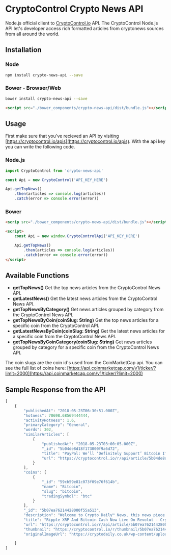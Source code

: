 CryptoControl Crypto News API
=========================

Node.js official client to [CryptoControl.io](https://cryptocontrol.io) API. The CryptoControl Node.js API let's developer access rich formatted articles from cryptonews sources from all around the world.

## Installation
### Node
```sh
npm install crypto-news-api --save
```

### Bower - Browser/Web
```sh
bower install crypto-news-api --save
```
```html
<script src="./bower_components/crypto-news-api/dist/bundle.js"></script>
```

## Usage
First make sure that you've recieved an API by visiting [https://cryptocontrol.io/apis](https://cryptocontrol.io/apis). With the api key you can write the following code.


### Node.js
```javascript
import CryptoControl from 'crypto-news-api'

const Api = new CryptoControl('API_KEY_HERE')

Api.getTopNews()
    .then(articles => console.log(articles))
    .catch(error => console.error(error))
```

### Bower
```html
<scrip src="./bower_components/crypto-news-api/dist/bundle.js"></script>

<script>
    const Api = new window.CryptoControlApi('API_KEY_HERE')

    Api.getTopNews()
        .then(articles => console.log(articles))
        .catch(error => console.error(error))
</script>
```

## Available Functions

- **getTopNews()** Get the top news articles from the CryptoControl News API.
- **getLatestNews()** Get the latest news articles from the CryptoControl News API.
- **getTopNewsByCategory()** Get news articles grouped by category from the CryptoControl News API.
- **getTopNewsByCoin(coinSlug: String)** Get the top news articles for a specific coin from the CryptoControl API.
- **getLatestNewsByCoin(coinSlug: String)** Get the latest news articles for a specific coin from the CryptoControl News API.
- **getTopNewsByCoinCategory(coinSlug: String)** Get news articles grouped by category for a specific coin from the CryptoControl News API.

The coin slugs are the coin id's used from the CoinMarketCap api. You can see the full list of coins here: [https://api.coinmarketcap.com/v1/ticker/?limit=2000](https://api.coinmarketcap.com/v1/ticker/?limit=2000)

## Sample Response from the API
```javascript
[
    {
        "publishedAt": "2018-05-23T06:30:51.000Z",
        "hotness": 70698.68569444444,
        "activityHotness": 1.6,
        "primaryCategory": "General",
        "words": 302,
        "similarArticles": [
            {
                "publishedAt": "2018-05-23T03:00:05.000Z",
                "_id": "5b04de8d18f173000f9a6d72",
                "title": "PayPal: We’ll ‘Definitely Support’ Bitcoin If It Becomes ‘Better Currency’",
                "url": "https://cryptocontrol.io/r/api/article/5b04de8d18f173000f9a6d72?ref=5ac11440ec0af7be35528459"
            }
        ],
        "coins": [
            {
                "_id": "59cb59e81c073f09e76f614b",
                "name": "Bitcoin",
                "slug": "bitcoin",
                "tradingSymbol": "btc"
            }
        ],
        "_id": "5b07ea76214428000f55a513",
        "description": "Welcome to Crypto Daily™ News, this news piece \"Ripple XRP And Bitcoin Cash Now Live On Revolut\" is breaking news from the Crypto sector.",
        "title": "Ripple XRP And Bitcoin Cash Now Live On Revolut - Crypto Daily™",
        "url": "https://cryptocontrol.io/r/api/article/5b07ea76214428000f55a513?ref=5ac11440ec0af7be35528459",
        "thumbnail": "https://cryptocontrol.io/r/thumbnail/5b07ea76214428000f55a513?ref=5ac11440ec0af7be35528459",
        "originalImageUrl": "https://cryptodaily.co.uk/wp-content/uploads/2018/05/ripple-bitcoincash-credit.jpg"

    }
]
```